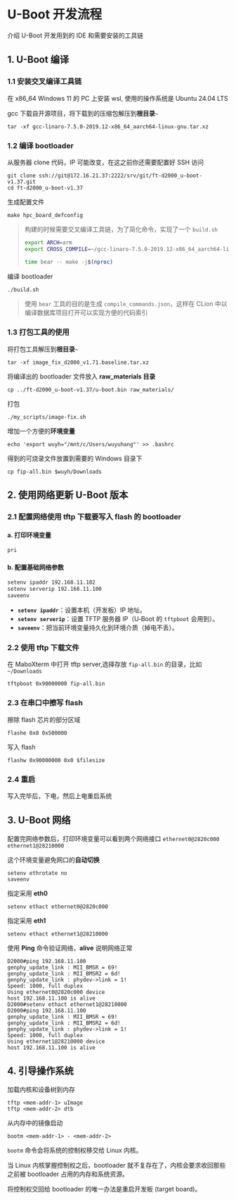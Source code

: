 # U-Boot 开发流程

介绍 U-Boot 开发用到的 IDE 和需要安装的工具链

## 1. U-Boot 编译

### 1.1 安装交叉编译工具链

在 x86_64 Windows 11 的 PC 上安装 wsl, 使用的操作系统是 Ubuntu 24.04 LTS

gcc 下载自开源项目，将下载到的压缩包解压到**根目录**`~`

```text
tar -xf gcc-linaro-7.5.0-2019.12-x86_64_aarch64-linux-gnu.tar.xz
```

### 1.2 编译 bootloader

从服务器 clone 代码，IP 可能改变，在这之前你还需要配置好 SSH 访问

```text
git clone ssh://git@172.16.21.37:2222/srv/git/ft-d2000_u-boot-v1.37.git
cd ft-d2000_u-boot-v1.37
```

生成配置文件

```text
make hpc_board_defconfig
```

> 构建的时候需要交叉编译工具链，为了简化命令，实现了一个 `build.sh`
> ```bash
> export ARCH=arm
> export CROSS_COMPILE=~/gcc-linaro-7.5.0-2019.12-x86_64_aarch64-linux-gnu/bin/aarch64-linux-gnu-
> 
> time bear -- make -j$(nproc)
>```

编译 bootloader

```text
./build.sh
```

> 使用 `bear` 工具的目的是生成 `compile_commands.json`，这样在 CLion 中以编译数据库项目打开可以实现方便的代码索引

### 1.3 打包工具的使用

将打包工具解压到**根目录**`~`

```text
tar -xf image_fix_d2000_v1.71.baseline.tar.xz
```

将编译出的 bootloader 文件放入 **raw_materials 目录**

```text
cp ../ft-d2000_u-boot-v1.37/u-boot.bin raw_materials/
```

打包

```text
./my_scripts/image-fix.sh
```

增加一个方便的**环境变量**

```text
echo 'export wuyh="/mnt/c/Users/wuyuhang"' >> .bashrc
```

得到的可烧录文件放置到需要的 Windows 目录下

```text
cp fip-all.bin $wuyh/Downloads
```

## 2. 使用网络更新 U-Boot 版本

### 2.1 配置网络使用 tftp 下载要写入 flash 的 bootloader

#### a. 打印环境变量

```bash
pri
```

#### b. 配置基础网络参数

```bash
setenv ipaddr 192.168.11.102
setenv serverip 192.168.11.100
saveenv
```

* **`setenv ipaddr`**：设置本机（开发板）IP 地址。
* **`setenv serverip`**：设置 TFTP 服务器 IP（U‑Boot 的 `tftpboot` 会用到）。
* **`saveenv`**：把当前环境变量持久化到环境介质（掉电不丢）。

### 2.2 使用 tftp 下载文件

在 MaboXterm 中打开 tftp server,选择存放 `fip-all.bin` 的目录，比如 `~/Downloads`

```text
tftpboot 0x90000000 fip-all.bin
```

### 2.3 在串口中擦写 flash

擦除 flash 芯片的部分区域

```text
flashe 0x0 0x500000
```

写入 flash

```text
flashw 0x90000000 0x0 $filesize
```

### 2.4 重启

写入完毕后，下电，然后上电重启系统

## 3. U-Boot 网络

配置完网络参数后，打印环境变量可以看到两个网络接口 `ethernet0@2820c000` `ethernet1@28210000`

这个环境变量避免网口的**自动切换**

```text
setenv ethrotate no
saveenv
```

指定采用 **eth0**

```text
setenv ethact ethernet0@2820c000
```

指定采用 **eth1**

```text
setenv ethact ethernet1@28210000
```

使用 **Ping** 命令验证网络，**alive** 说明网络正常

```text
D2000#ping 192.168.11.100
genphy_update_link : MII_BMSR = 69!
genphy_update_link : MII_BMSR2 = 6d!
genphy_update_link : phydev->link = 1!
Speed: 1000, full duplex
Using ethernet0@2820c000 device
host 192.168.11.100 is alive
D2000#setenv ethact ethernet1@28210000
D2000#ping 192.168.11.100
genphy_update_link : MII_BMSR = 69!
genphy_update_link : MII_BMSR2 = 6d!
genphy_update_link : phydev->link = 1!
Speed: 1000, full duplex
Using ethernet1@28210000 device
host 192.168.11.100 is alive
```

## 4. 引导操作系统

加载内核和设备树到内存

```text
tftp <mem-addr-1> uImage
tftp <mem-addr-2> dtb
```

从内存中的镜像启动

```text
bootm <mem-addr-1> - <mem-addr-2>
```

`bootm` 命令会将系统的控制权移交给 Linux 内核。

当 Linux 内核掌握控制权之后，bootloader 就不复存在了，内核会要求收回那些之前被 bootloader 占用的内存和系统资源。

将控制权交回给 bootloader 的唯一办法是重启开发板 (target board)。

